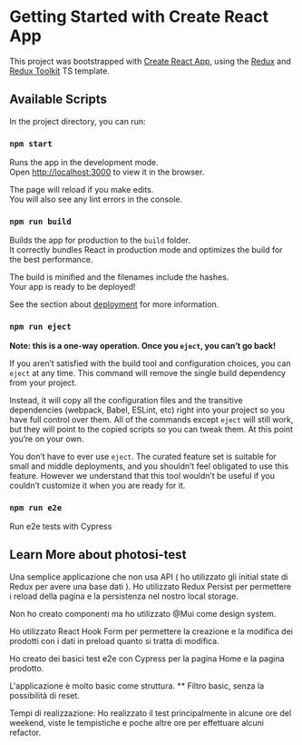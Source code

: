 # Getting Started with Create React App

This project was bootstrapped with [Create React App](https://github.com/facebook/create-react-app), using the [Redux](https://redux.js.org/) and [Redux Toolkit](https://redux-toolkit.js.org/) TS template.

## Available Scripts

In the project directory, you can run:

### `npm start`

Runs the app in the development mode.\
Open [http://localhost:3000](http://localhost:3000) to view it in the browser.

The page will reload if you make edits.\
You will also see any lint errors in the console.

### `npm run build`

Builds the app for production to the `build` folder.\
It correctly bundles React in production mode and optimizes the build for the best performance.

The build is minified and the filenames include the hashes.\
Your app is ready to be deployed!

See the section about [deployment](https://facebook.github.io/create-react-app/docs/deployment) for more information.

### `npm run eject`

**Note: this is a one-way operation. Once you `eject`, you can’t go back!**

If you aren’t satisfied with the build tool and configuration choices, you can `eject` at any time. This command will remove the single build dependency from your project.

Instead, it will copy all the configuration files and the transitive dependencies (webpack, Babel, ESLint, etc) right into your project so you have full control over them. All of the commands except `eject` will still work, but they will point to the copied scripts so you can tweak them. At this point you’re on your own.

You don’t have to ever use `eject`. The curated feature set is suitable for small and middle deployments, and you shouldn’t feel obligated to use this feature. However we understand that this tool wouldn’t be useful if you couldn’t customize it when you are ready for it.

### `npm run e2e`

Run e2e tests with Cypress

## Learn More about photosi-test

Una semplice applicazione che non usa API ( ho utilizzato gli initial state di Redux per avere una base dati ). 
Ho utilizzato Redux Persist per permettere i reload della pagina e la persistenza nel nostro local storage.

Non ho creato componenti ma ho utilizzato @Mui come design system.

Ho utilizzato React Hook Form per permettere la creazione e la modifica dei prodotti con i dati in preload quanto si tratta di modifica.

Ho creato dei basici test e2e con Cypress per la pagina Home e la pagina prodotto.

L'applicazione è molto basic come struttura.
** Filtro basic, senza la possibilità di reset.

Tempi di realizzazione:
Ho realizzato il test principalmente in alcune ore del weekend, viste le tempistiche e poche altre ore per effettuare alcuni refactor.

